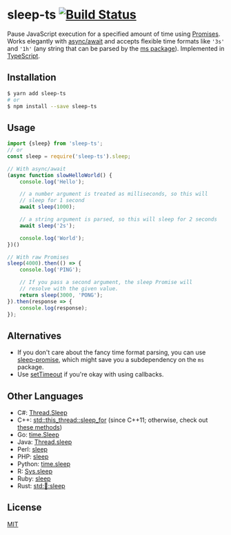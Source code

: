 # sleep-ts [![Build Status](https://travis-ci.org/dguo/sleep-ts.svg?branch=master)](https://travis-ci.org/dguo/sleep-ts)
Pause JavaScript execution for a specified amount of time using
[Promises](https://developer.mozilla.org/en-US/docs/Web/JavaScript/Reference/Global_Objects/Promise).
Works elegantly with
[async/await](https://developer.mozilla.org/en-US/docs/Web/JavaScript/Reference/Statements/async_function)
and accepts flexible time formats like `'3s'` and `'1h'` (any string that can
be parsed by the [ms package](https://github.com/zeit/ms)). Implemented in
[TypeScript](http://www.typescriptlang.org/).

## Installation
```sh
$ yarn add sleep-ts
# or
$ npm install --save sleep-ts
```

## Usage
```js
import {sleep} from 'sleep-ts';
// or
const sleep = require('sleep-ts').sleep;

// With async/await
(async function slowHelloWorld() {
    console.log('Hello');

    // a number argument is treated as milliseconds, so this will
    // sleep for 1 second
    await sleep(1000);

    // a string argument is parsed, so this will sleep for 2 seconds
    await sleep('2s');

    console.log('World');
})()

// With raw Promises
sleep(4000).then(() => {
    console.log('PING');

    // If you pass a second argument, the sleep Promise will
    // resolve with the given value.
    return sleep(3000, 'PONG');
}).then(response => {
    console.log(response);
});
```

## Alternatives
* If you don't care about the fancy time format parsing, you can use [sleep-promise](https://github.com/brummelte/sleep-promise), which might save you a subdependency on the `ms` package.
* Use [setTimeout](https://developer.mozilla.org/en-US/docs/Web/API/WindowOrWorkerGlobalScope/setTimeout) if you're okay with using callbacks.

## Other Languages
* C#: [Thread.Sleep](https://docs.microsoft.com/en-us/dotnet/api/system.threading.thread.sleep)
* C++: [std::this_thread::sleep_for](http://www.cplusplus.com/reference/thread/this_thread/sleep_for/) (since C++11; otherwise, check out [these methods](http://www.martinbroadhurst.com/sleep-for-milliseconds-in-c.html))
* Go: [time.Sleep](https://golang.org/pkg/time/#Sleep)
* Java: [Thread.sleep](https://docs.oracle.com/javase/9/docs/api/java/lang/Thread.html#sleep-long-)
* Perl: [sleep](http://perldoc.perl.org/functions/sleep.html)
* PHP: [sleep](https://secure.php.net/manual/en/function.sleep.php)
* Python: [time.sleep](https://docs.python.org/library/time.html#time.sleep)
* R: [Sys.sleep](https://www.rdocumentation.org/packages/base/topics/Sys.sleep)
* Ruby: [sleep](https://ruby-doc.org/core-2.5.0/Kernel.html#method-i-sleep)
* Rust: [std::thread::sleep](https://doc.rust-lang.org/std/thread/fn.sleep.html)

## License
[MIT](https://github.com/dguo/sleep-ts/blob/master/LICENSE)

